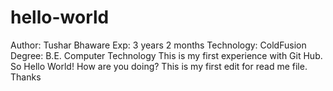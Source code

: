 # hello-world
Author: Tushar Bhaware
Exp: 3 years 2 months
Technology: ColdFusion
Degree: B.E. Computer Technology
This is my first experience with Git Hub. So Hello World! How are you doing?
This is my first edit for read me file. Thanks
